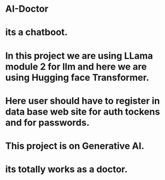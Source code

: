 # AI-Doctor 
# its a chatboot.
# In this project we are using LLama module 2 for llm and here we are using Hugging face Transformer.
# Here user should have to register in data base web site for auth tockens and for passwords. 
# This project is on Generative AI.
# its totally works as a doctor. 
